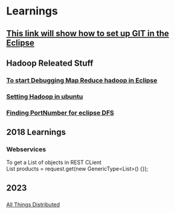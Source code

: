 # Learnings
## [This link will show how to set up GIT in the Eclipse](https://www.youtube.com/watch?v=r5C6yXNaSGo#t=75.656741)

## Hadoop Releated Stuff
### [To start Debugging Map Reduce hadoop in Eclipse](http://pingax.com/getting-started-with-mapreduce-using-eclipse-2/)
### [Setting Hadoop in ubuntu](http://www.bogotobogo.com/Hadoop/BigData_hadoop_Install_on_ubuntu_single_node_cluster.php)
### [Finding PortNumber for eclipse DFS](http://www.devinline.com/2015/10/how-to-run-mapreduce-program-in-eclipse.html)

## 2018 Learnings
### Webservices
 To get a List of objects in REST CLient</br>
 List<Product> products = request.get(new GenericType<List<Product>>() {});

## 2023

###
[All Things Distributed](https://www.allthingsdistributed.com/)
  
  
